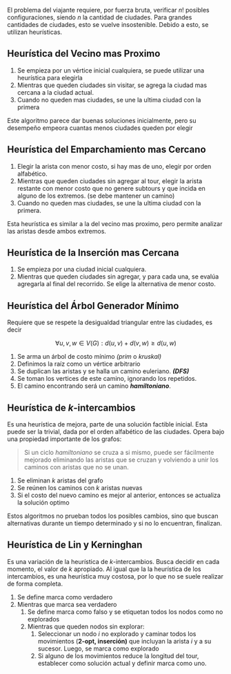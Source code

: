 El problema del viajante requiere, por fuerza bruta, verificar $n!$ posibles configuraciones, siendo $n$ la cantidad de ciudades. Para grandes cantidades de ciudades, esto se vuelve insostenible. Debido a esto, se utilizan heurísticas.

## Heurística del Vecino mas Proximo

1. Se empieza por un vértice inicial cualquiera, se puede utilizar una heurística para elegirla
2. Mientras que queden ciudades sin visitar, se agrega la ciudad mas cercana a la ciudad actual.
3. Cuando no queden mas ciudades, se une la ultima ciudad con la primera

Este algoritmo parece dar buenas soluciones inicialmente, pero su desempeño empeora cuantas menos ciudades queden por elegir

## Heurística del Emparchamiento mas Cercano

1. Elegir la arista con menor costo, si hay mas de uno, elegir por orden alfabético.
2. Mientras que queden ciudades sin agregar al tour, elegir la arista restante con menor costo que no genere subtours y que incida en alguno de los extremos. (se debe mantener un camino)
3. Cuando no queden mas ciudades, se une la ultima ciudad con la primera.

Esta heurística es similar a la del vecino mas proximo, pero permite analizar las aristas desde ambos extremos.

## Heurística de la Inserción mas Cercana

1. Se empieza por una ciudad inicial cualquiera.
2. Mientras que queden ciudades sin agregar, y para cada una, se evalúa agregarla al final del recorrido. Se elige la alternativa de menor costo.

## Heurística del Árbol Generador Mínimo

Requiere que se respete la desigualdad triangular entre las ciudades, es decir

$$
\forall u,v,w \in V(G): d(u,v) + d (v,w) \geq d(u,w)
$$

1. Se arma un árbol de costo mínimo *(prim* o *kruskal)*
2. Definimos la raíz como un vértice arbitrario
3. Se duplican las aristas y se halla un camino euleriano. ***(DFS)***
4. Se toman los vertices de este camino, ignorando los repetidos.
5. El camino encontrando será un camino ***hamiltoniano***.

## Heurística de $k$-intercambios

Es una heurística de mejora, parte de una solución factible inicial. Esta puede ser la trivial, dada por el orden alfabético de las ciudades. Opera bajo una propiedad importante de los grafos:

> Si un ciclo *hamiltoniano* se cruza a si mismo, puede ser fácilmente mejorado eliminando las aristas que se cruzan y volviendo a unir los caminos con aristas que no se unan.
>

1. Se eliminan $k$ aristas del grafo
2. Se reúnen los caminos con $k$ aristas nuevas
3. Si el costo del nuevo camino es mejor al anterior, entonces se actualiza la solución optimo

Estos algoritmos no prueban todos los posibles cambios, sino que buscan alternativas durante un tiempo determinado y si no lo encuentran, finalizan.

## Heurística de Lin y Kerninghan

Es una variación de la heurística de $k$-intercambios. Busca decidir en cada momento, el valor de $k$ apropiado. Al igual que la la heurística de los intercambios, es una heurística muy costosa, por lo que no se suele realizar de forma completa.

1. Se define marca como verdadero
2. Mientras que marca sea verdadero
	1. Se define marca como falso y se etiquetan todos los nodos como no explorados
	2. Mientras que queden nodos sin explorar:
		1. Seleccionar un nodo $i$ no explorado y caminar todos los movimientos (**2-opt, inserción)** que incluyan la arista $i$ y a su sucesor. Luego, se marca como explorado
		2. Si alguno de los movimientos reduce la longitud del tour, establecer como solución actual y definir marca como uno.
